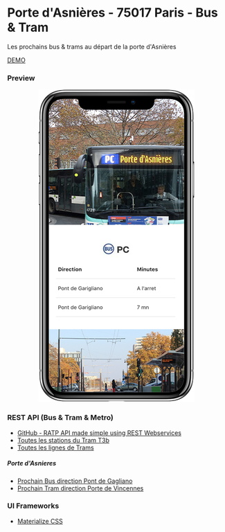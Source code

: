 # Porte d'Asnières - 75017 Paris - Bus & Tram
Les prochains bus & trams au départ de la porte d'Asnières 

[DEMO](https://joeybronner.fr/portedasnieres)

### Preview

<center><img src="img/preview.png"/></center>

### REST API (Bus & Tram & Metro)

- [GitHub - RATP API made simple using REST Webservices](https://github.com/ferreirix/restratp)
- [Toutes les stations du Tram T3b](http://restratpws.azurewebsites.net/api/stations/100112003)
- [Toutes les lignes de Trams](http://restratpws.azurewebsites.net/api/lines/tram)

##### Porte d'Asnieres

- [Prochain Bus direction Pont de Gagliano](http://restratpws.azurewebsites.net/api/missions/100100098/from/PC_1576/way/r)
- [Prochain Tram direction Porte de Vincennes](http://restratpws.azurewebsites.net/api/missions/100112003/from/T3b_428/way/r)

### UI Frameworks 

- [Materialize CSS](https://materializecss.com)
